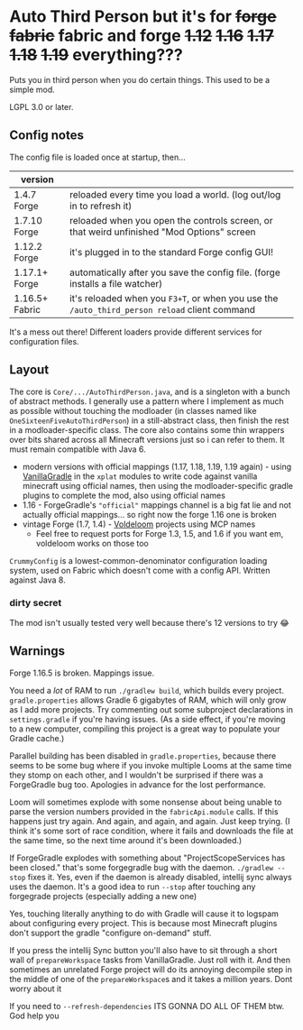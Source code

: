 # Auto Third Person but it's for ~~forge~~ ~~fabric~~ fabric and forge ~~1.12~~ ~~1.16~~ ~~1.17~~ ~~1.18~~ ~~1.19~~ everything???

Puts you in third person when you do certain things. This used to be a simple mod.

LGPL 3.0 or later.

## Config notes

The config file is loaded once at startup, then...

|version||
|---|---|
|1.4.7 Forge|reloaded every time you load a world. (log out/log in to refresh it)|
|1.7.10 Forge|reloaded when you open the controls screen, or that weird unfinished "Mod Options" screen|
|1.12.2 Forge|it's plugged in to the standard Forge config GUI!|
|1.17.1+ Forge|automatically after you save the config file. (forge installs a file watcher)|
|1.16.5+ Fabric|it's reloaded when you `F3+T`, or when you use the `/auto_third_person reload` client command|

It's a mess out there! Different loaders provide different services for configuration files.

## Layout

The core is `Core/.../AutoThirdPerson.java`, and is a singleton with a bunch of abstract methods. I generally use a pattern where I implement as much as possible without touching the modloader (in classes named like `OneSixteenFiveAutoThirdPerson`) in a still-abstract class, then finish the rest in a modloader-specific class. The core also contains some thin wrappers over bits shared across all Minecraft versions just so i can refer to them. It must remain compatible with Java 6.

* modern versions with official mappings (1.17, 1.18, 1.19, 1.19 again) - using [VanillaGradle](https://github.com/SpongePowered/VanillaGradle/) in the `xplat` modules to write code against vanilla minecraft using official names, then using the modloader-specific gradle plugins to complete the mod, also using official names
* 1.16 - ForgeGradle's `"official"` mappings channel is a big fat lie and not actually official mappings... so right now the forge 1.16 one is broken
* vintage Forge (1.7, 1.4) - [Voldeloom](https://github.com/CrackedPolishedBlackstoneBricksMC/voldeloom/) projects using MCP names
  * Feel free to request ports for Forge 1.3, 1.5, and 1.6 if you want em, voldeloom works on those too

`CrummyConfig` is a lowest-common-denominator configuration loading system, used on Fabric which doesn't come with a config API. Written against Java 8.

### dirty secret

The mod isn't usually tested very well because there's 12 versions to try :joy:

## Warnings

Forge 1.16.5 is broken. Mappings issue.

You need a *lot* of RAM to run `./gradlew build`, which builds every project. `gradle.properties` allows Gradle 6 gigabytes of RAM, which will only grow as I add more projects. Try commenting out some subproject declarations in `settings.gradle` if you're having issues. (As a side effect, if you're moving to a new computer, compiling this project is a great way to populate your Gradle cache.)

Parallel building has been disabled in `gradle.properties`, because there seems to be some bug where if you invoke multiple Looms at the same time they stomp on each other, and I wouldn't be surprised if there was a ForgeGradle bug too. Apologies in advance for the lost performance.

Loom will sometimes explode with some nonsense about being unable to parse the version numbers provided in the `fabricApi.module` calls. If this happens just try again. And again, and again, and again. Just keep trying. (I think it's some sort of race condition, where it fails and downloads the file at the same time, so the next time around it's been downloaded.)

If ForgeGradle explodes with something about "ProjectScopeServices has been closed." that's some forgegradle bug with the daemon. `./gradlew --stop` fixes it. Yes, even if the daemon is already disabled, intellij sync always uses the daemon. It's a good idea to run `--stop` after touching any forgegrade projects (especially adding a new one)

Yes, touching literally anything to do with Gradle will cause it to logspam about configuring every project. This is because most Minecraft plugins don't support the gradle "configure on-demand" stuff.

If you press the intellij Sync button you'll also have to sit through a short wall of `prepareWorkspace` tasks from VanillaGradle. Just roll with it. And then sometimes an unrelated Forge project will do its annoying decompile step in the middle of one of the `prepareWorkspace`s and it takes a million years. Dont worry about it

If you need to `--refresh-dependencies` ITS GONNA DO ALL OF THEM btw. God help you